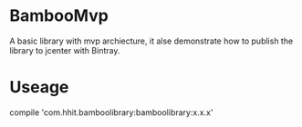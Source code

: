 # BambooMvp

A basic library with mvp archiecture, it alse demonstrate how to publish the 
library to jcenter with Bintray.

# Useage

compile 'com.hhit.bamboolibrary:bamboolibrary:x.x.x'

